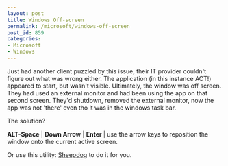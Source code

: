 ```yaml
---
layout: post
title: Windows Off-screen
permalink: /microsoft/windows-off-screen
post_id: 859
categories:
- Microsoft
- Windows
---
```


Just had another client puzzled by this issue, their IT provider couldn't figure out what was wrong either. The application (in this instance ACT!) appeared to start, but wasn't visible. Ultimately, the window was off screen. They had used an external monitor and had been using the app on that second screen. They'd shutdown, removed the external monitor, now the app was not 'there' even tho it was in the windows task bar.

The solution?

**ALT-Space** | **Down Arrow** | **Enter** | use the arrow keys to reposition the window onto the current active screen.

Or use this utility: [Sheepdog](http://sheepdog.codeplex.com/) to do it for you.
